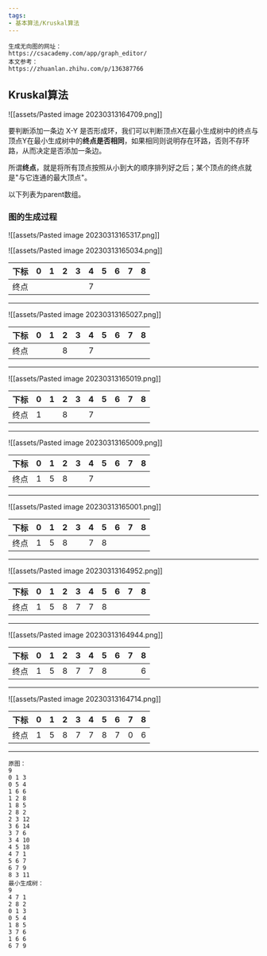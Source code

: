 ```yaml
---
tags: 
- 基本算法/Kruskal算法
---
```



```ad-note
生成无向图的网址：
https://csacademy.com/app/graph_editor/
本文参考：
https://zhuanlan.zhihu.com/p/136387766
```

## Kruskal算法

![[assets/Pasted image 20230313164709.png]]

要判断添加一条边 X-Y 是否形成环，我们可以判断顶点X在最小生成树中的终点与顶点Y在最小生成树中的**终点是否相同**，如果相同则说明存在环路，否则不存环路，从而决定是否添加一条边。

所谓**终点**，就是将所有顶点按照从小到大的顺序排列好之后；某个顶点的终点就是"与它连通的最大顶点"。

以下列表为parent数组。

### 图的生成过程

![[assets/Pasted image 20230313165317.png]]

![[assets/Pasted image 20230313165034.png]]

| 下标 | 0   | 1   | 2   | 3   | 4   | 5   | 6   | 7   | 8   |
|:---- |:--- |:--- |:--- |:--- |:--- |:--- |:--- |:--- |:--- |
| 终点 |     |     |     |     |  7   |     |     |     |     |

---

![[assets/Pasted image 20230313165027.png]]

| 下标 | 0   | 1   | 2   | 3   | 4   | 5   | 6   | 7   | 8   |
|:---- |:--- |:--- |:--- |:--- |:--- |:--- |:--- |:--- |:--- |
| 终点 |     |     |  8   |     |  7   |     |     |     |     |

---


![[assets/Pasted image 20230313165019.png]]

| 下标 | 0   | 1   | 2   | 3   | 4   | 5   | 6   | 7   | 8   |
|:---- |:--- |:--- |:--- |:--- |:--- |:--- |:--- |:--- |:--- |
| 终点 | 1   |     | 8   |     | 7   |     |     |     |     |

---

![[assets/Pasted image 20230313165009.png]]

| 下标 | 0   | 1   | 2   | 3   | 4   | 5   | 6   | 7   | 8   |
|:---- |:--- |:--- |:--- |:--- |:--- |:--- |:--- |:--- |:--- |
| 终点 | 1   | 5   | 8   |     | 7   |     |     |     |     |

---

![[assets/Pasted image 20230313165001.png]]

| 下标 | 0   | 1   | 2   | 3   | 4   | 5   | 6   | 7   | 8   |
|:---- |:--- |:--- |:--- |:--- |:--- |:--- |:--- |:--- |:--- |
| 终点 | 1   | 5   | 8   |     | 7   |   8  |     |     |     |

---

![[assets/Pasted image 20230313164952.png]]

| 下标 | 0   | 1   | 2   | 3   | 4   | 5   | 6   | 7   | 8   |
|:---- |:--- |:--- |:--- |:--- |:--- |:--- |:--- |:--- |:--- |
| 终点 | 1   | 5   | 8   |   7  | 7   |   8  |     |     |     |

---

![[assets/Pasted image 20230313164944.png]]

| 下标 | 0   | 1   | 2   | 3   | 4   | 5   | 6   | 7   | 8   |
|:---- |:--- |:--- |:--- |:--- |:--- |:--- |:--- |:--- |:--- |
| 终点 | 1   | 5   | 8   |   7  | 7   |   8  |     |     |  6   |

---

![[assets/Pasted image 20230313164714.png]]

| 下标 | 0   | 1   | 2   | 3   | 4   | 5   | 6   | 7   | 8   |
|:---- |:--- |:--- |:--- |:--- |:--- |:--- |:--- |:--- |:--- |
| 终点 | 1   | 5   | 8   | 7   | 7   | 8   | 7   | 0   | 6   |

---

```
原图：
9
0 1 3
0 5 4
1 6 6
1 2 8
1 8 5
2 8 2
2 3 12
3 6 14
3 7 6
3 4 10
4 5 18
4 7 1
5 6 7
6 7 9
8 3 11
最小生成树：
9
4 7 1
2 8 2
0 1 3
0 5 4
1 8 5
3 7 6
1 6 6
6 7 9
```


